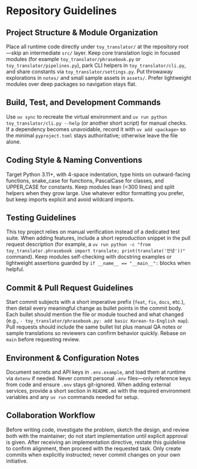 # Repository Guidelines

## Project Structure & Module Organization
Place all runtime code directly under `toy_translator/` at the repository root—skip an intermediate `src/` layer. Keep core translation logic in focused modules (for example `toy_translator/phrasebook.py` or `toy_translator/pipelines.py`), park CLI helpers in `toy_translator/cli.py`, and share constants via `toy_translator/settings.py`. Put throwaway explorations in `notes/` and small sample assets in `assets/`. Prefer lightweight modules over deep packages so navigation stays flat.

## Build, Test, and Development Commands
Use `uv sync` to recreate the virtual environment and `uv run python toy_translator/cli.py --help` (or another short script) for manual checks. If a dependency becomes unavoidable, record it with `uv add <package>` so the minimal `pyproject.toml` stays authoritative; otherwise leave the file alone.

## Coding Style & Naming Conventions
Target Python 3.11+, with 4-space indentation, type hints on outward-facing functions, snake_case for functions, PascalCase for classes, and UPPER_CASE for constants. Keep modules lean (<300 lines) and split helpers when they grow large. Use whatever editor formatting you prefer, but keep imports explicit and avoid wildcard imports.

## Testing Guidelines
This toy project relies on manual verification instead of a dedicated test suite. When adding features, include a short reproduction snippet in the pull request description (for example, a `uv run python -c "from toy_translator.phrasebook import translate; print(translate('안녕'))"` command). Keep modules self-checking with docstring examples or lightweight assertions guarded by `if __name__ == "__main__":` blocks when helpful.

## Commit & Pull Request Guidelines
Start commit subjects with a short imperative prefix (`feat`, `fix`, `docs`, etc.), then detail every meaningful change as bullet points in the commit body. Each bullet should mention the file or module touched and what changed (e.g., `- toy_translator/phrasebook.py: add basic Korean-to-English map`). Pull requests should include the same bullet list plus manual QA notes or sample translations so reviewers can confirm behavior quickly. Rebase on `main` before requesting review.

## Environment & Configuration Notes
Document secrets and API keys in `.env.example`, and load them at runtime via `dotenv` if needed. Never commit personal `.env` files—only reference keys from code and ensure `.env` stays git-ignored. When adding external services, provide a short section in `README.md` with the required environment variables and any `uv run` commands needed for setup.

## Collaboration Workflow
Before writing code, investigate the problem, sketch the design, and review both with the maintainer; do not start implementation until explicit approval is given. After receiving an implementation directive, restate this guideline to confirm alignment, then proceed with the requested task.
Only create commits when explicitly instructed; never commit changes on your own initiative.
